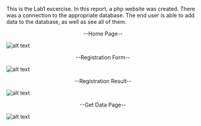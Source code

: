 This is the Lab1 excercise. In this report, a php website was created. There was a connection to the appropriate database. The end user is able to add data to the database, as well as see all of them.
<p align="center">
--Home Page--

![alt text](https://github.com/GeorgeKlg/Lab1_php_website//blob/main/index.png?raw=true)
<p align="center">
--Registration Form--

![alt text](https://github.com/GeorgeKlg/Lab1_php_website//blob/main/registration.png?raw=true)
<p align="center">
--Registration Result--

![alt text](https://github.com/GeorgeKlg/Lab1_php_website//blob/main/register.png?raw=true)
<p align="center">
--Get Data Page--

![alt text](https://github.com/GeorgeKlg/Lab1_php_website//blob/main/read.png?raw=true)
</p>

